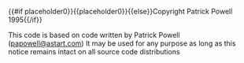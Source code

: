 {{#if placeholder0}}{{placeholder0}}{{else}}Copyright Patrick Powell 1995{{/if}}

 This code is based on code written by Patrick Powell (papowell@astart.com) It may be used for any purpose as long as this notice remains intact on all source code distributions